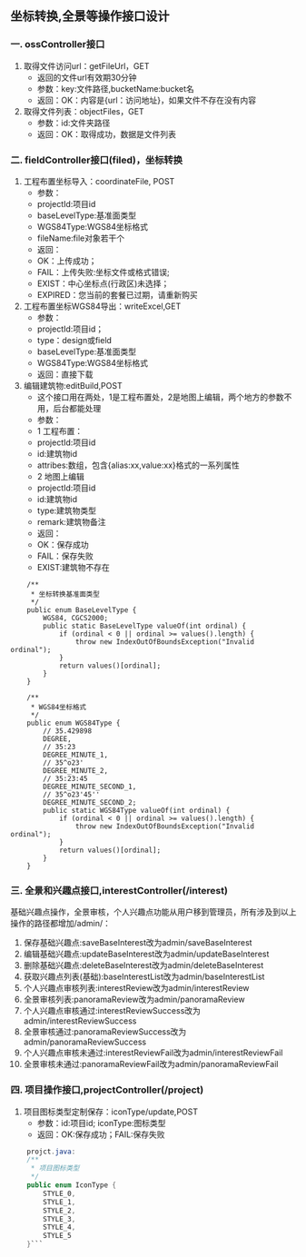 ## 坐标转换,全景等操作接口设计
### 一. ossController接口
>
1. 取得文件访问url：getFileUrl，GET
    * 返回的文件url有效期30分钟
    * 参数：key:文件路径,bucketName:bucket名
    * 返回：OK：内容是{url：访问地址}，如果文件不存在没有内容
2. 取得文件列表：objectFiles，GET
    * 参数：id:文件夹路径
    * 返回：OK：取得成功，数据是文件列表

### 二. fieldController接口(filed)，坐标转换
>
1. 工程布置坐标导入：coordinateFile, POST
    * 参数：
    * projectId:项目id
    * baseLevelType:基准面类型
    * WGS84Type:WGS84坐标格式
    * fileName:file对象若干个
    * 返回：
    * OK：上传成功；
    * FAIL：上传失败:坐标文件或格式错误;
    * EXIST：中心坐标点(行政区)未选择；
    * EXPIRED：您当前的套餐已过期，请重新购买
2. 工程布置坐标WGS84导出：writeExcel,GET
    * 参数：
    * projectId:项目id；
    * type：design或field
    * baseLevelType:基准面类型
    * WGS84Type:WGS84坐标格式
    * 返回：直接下载
3. 编辑建筑物:editBuild,POST
    * 这个接口用在两处，1是工程布置处，2是地图上编辑，两个地方的参数不用，后台都能处理
    * 参数：
    * 1 工程布置：
    * projectId:项目id
    * id:建筑物id
    * attribes:数组，包含{alias:xx,value:xx}格式的一系列属性
    * 2 地图上编辑
    * projectId:项目id
    * id:建筑物id
    * type:建筑物类型
    * remark:建筑物备注
    * 返回：
    * OK：保存成功
    * FAIL：保存失败
    * EXIST:建筑物不存在
    
```
	/**
	 * 坐标转换基准面类型
	 */
	public enum BaseLevelType {
		WGS84, CGCS2000;
		public static BaseLevelType valueOf(int ordinal) {
			if (ordinal < 0 || ordinal >= values().length) {
				throw new IndexOutOfBoundsException("Invalid ordinal");
			}
			return values()[ordinal];
		}
	}

	/**
	 * WGS84坐标格式
	 */
	public enum WGS84Type {
		// 35.429898
		DEGREE,
		// 35:23
		DEGREE_MINUTE_1,
		// 35^o23'
		DEGREE_MINUTE_2,
		// 35:23:45
		DEGREE_MINUTE_SECOND_1,
		// 35^o23'45''
		DEGREE_MINUTE_SECOND_2;
		public static WGS84Type valueOf(int ordinal) {
			if (ordinal < 0 || ordinal >= values().length) {
				throw new IndexOutOfBoundsException("Invalid ordinal");
			}
			return values()[ordinal];
		}
	}

```

### 三. 全景和兴趣点接口,interestController(/interest)
基础兴趣点操作，全景审核，个人兴趣点功能从用户移到管理员，所有涉及到以上操作的路径都增加/admin/：
>
1. 保存基础兴趣点:saveBaseInterest改为admin/saveBaseInterest
2. 编辑基础兴趣点:updateBaseInterest改为admin/updateBaseInterest
3. 删除基础兴趣点:deleteBaseInterest改为admin/deleteBaseInterest
4. 获取兴趣点列表(基础):baseInterestList改为admin/baseInterestList
5. 个人兴趣点审核列表:interestReview改为admin/interestReview
6. 全景审核列表:panoramaReview改为admin/panoramaReview
7. 个人兴趣点审核通过:interestReviewSuccess改为admin/interestReviewSuccess
8. 全景审核通过:panoramaReviewSuccess改为admin/panoramaReviewSuccess
9. 个人兴趣点审核未通过:interestReviewFail改为admin/interestReviewFail
10. 全景审核未通过:panoramaReviewFail改为admin/panoramaReviewFail

### 四. 项目操作接口,projectController(/project)
> 
1. 项目图标类型定制保存：iconType/update,POST
    * 参数：id:项目id; iconType:图标类型
    * 返回：OK:保存成功；FAIL:保存失败

```java
    projct.java:
    /**
     * 项目图标类型
     */
    public enum IconType {
        STYLE_0,
        STYLE_1,
        STYLE_2,
        STYLE_3,
        STYLE_4,
        STYLE_5
    }```


